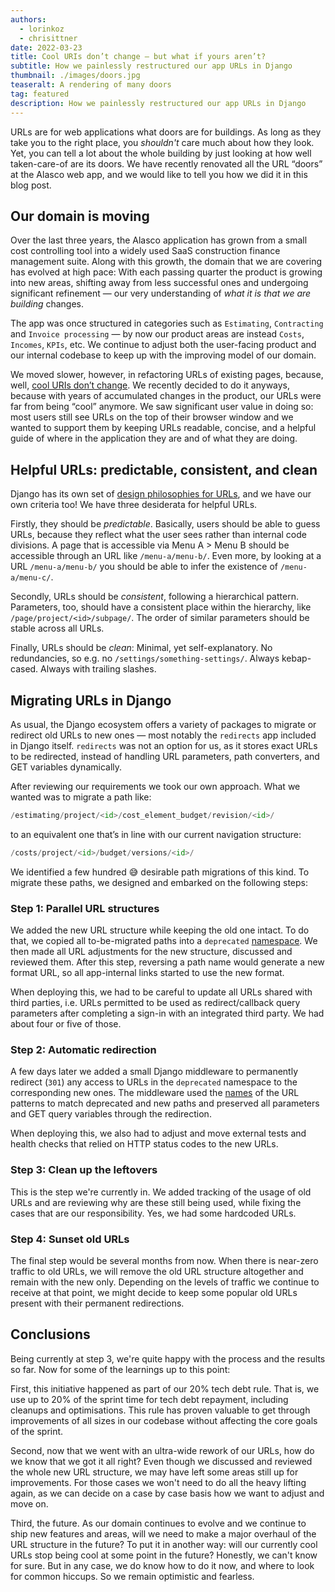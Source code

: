 ```yaml
---
authors:
  - lorinkoz
  - chrisittner
date: 2022-03-23
title: Cool URIs don’t change — but what if yours aren’t?
subtitle: How we painlessly restructured our app URLs in Django
thumbnail: ./images/doors.jpg
teaseralt: A rendering of many doors
tag: featured
description: How we painlessly restructured our app URLs in Django
---
```


URLs are for web applications what doors are for buildings. As long as they take you to the right place, you _shouldn't_ care much about how they look. Yet, you can tell a lot about the whole building by just looking at how well taken-care-of are its doors. We have recently renovated all the URL “doors” at the Alasco web app, and we would like to tell you how we did it in this blog post.

## Our domain is moving

Over the last three years, the Alasco application has grown from a small cost controlling tool into a widely used SaaS construction finance management suite. Along with this growth, the domain that we are covering has evolved at high pace: With each passing quarter the product is growing into new areas, shifting away from less successful ones and undergoing significant refinement — our very understanding of _what it is that we are building_ changes.

The app was once structured in categories such as `Estimating`, `Contracting` and `Invoice processing` — by now our product areas are instead `Costs`, `Incomes`, `KPIs`, etc. We continue to adjust both the user-facing product and our internal codebase to keep up with the improving model of our domain.

We moved slower, however, in refactoring URLs of existing pages, because, well, [cool URIs don’t change](https://www.w3.org/Provider/Style/URI). We recently decided to do it anyways, because with years of accumulated changes in the product, our URLs were far from being “cool” anymore. We saw significant user value in doing so: most users still see URLs on the top of their browser window and we wanted to support them by keeping URLs readable, concise, and a helpful guide of where in the application they are and of what they are doing.

## Helpful URLs: predictable, consistent, and clean

Django has its own set of [design philosophies for URLs](https://docs.djangoproject.com/en/4.0/misc/design-philosophies/#url-design), and we have our own criteria too! We have three desiderata for helpful URLs.

Firstly, they should be _predictable_. Basically, users should be able to guess URLs, because they reflect what the user sees rather than internal code divisions. A page that is accessible via Menu A > Menu B should be accessible through an URL like `/menu-a/menu-b/`. Even more, by looking at a URL `/menu-a/menu-b/` you should be able to infer the existence of `/menu-a/menu-c/`.

Secondly, URLs should be _consistent_, following a hierarchical pattern. Parameters, too, should have a consistent place within the hierarchy, like `/page/project/<id>/subpage/`. The order of similar parameters should be stable across all URLs.

Finally, URLs should be _clean_: Minimal, yet self-explanatory. No redundancies, so e.g. no `/settings/something-settings/`. Always kebap-cased. Always with trailing slashes.

## Migrating URLs in Django

As usual, the Django ecosystem offers a variety of packages to migrate or redirect old URLs to new ones — most notably the `redirects` app included in Django itself. `redirects` was not an option for us, as it stores exact URLs to be redirected, instead of handling URL parameters, path converters, and GET variables dynamically.

After reviewing our requirements we took our own approach. What we wanted was to migrate a path like:

```python
/estimating/project/<id>/cost_element_budget/revision/<id>/
```

to an equivalent one that’s in line with our current navigation structure:

```python
/costs/project/<id>/budget/versions/<id>/
```

We identified a few hundred 😅 desirable path migrations of this kind. To migrate these paths, we designed and embarked on the following steps:

### Step 1: Parallel URL structures

We added the new URL structure while keeping the old one intact. To do that, we copied all to-be-migrated paths into a `deprecated` [namespace](https://docs.djangoproject.com/en/4.0/topics/http/urls/#url-namespaces). We then made all URL adjustments for the new structure, discussed and reviewed them. After this step, reversing a path name would generate a new format URL, so all app-internal links started to use the new format.

When deploying this, we had to be careful to update all URLs shared with third parties, i.e. URLs permitted to be used as redirect/callback query parameters after completing a sign-in with an integrated third party. We had about four or five of those.

### Step 2: Automatic redirection

A few days later we added a small Django middleware to permanently redirect (`301`) any access to URLs in the `deprecated` namespace to the corresponding new ones. The middleware used the [names](https://docs.djangoproject.com/en/4.0/topics/http/urls/#naming-url-patterns-1) of the URL patterns to match deprecated and new paths and preserved all parameters and GET query variables through the redirection.

When deploying this, we also had to adjust and move external tests and health checks that relied on HTTP status codes to the new URLs.

### Step 3: Clean up the leftovers

This is the step we're currently in. We added tracking of the usage of old URLs and are reviewing why are these still being used, while fixing the cases that are our responsibility. Yes, we had some hardcoded URLs.

### Step 4: Sunset old URLs

The final step would be several months from now. When there is near-zero traffic to old URLs, we will remove the old URL structure altogether and remain with the new only. Depending on the levels of traffic we continue to receive at that point, we might decide to keep some popular old URLs present with their permanent redirections.

## Conclusions

Being currently at step 3, we're quite happy with the process and the results so far. Now for some of the learnings up to this point:

First, this initiative happened as part of our 20% tech debt rule. That is, we use up to 20% of the sprint time for tech debt repayment, including cleanups and optimisations. This rule has proven valuable to get through improvements of all sizes in our codebase without affecting the core goals of the sprint.

Second, now that we went with an ultra-wide rework of our URLs, how do we know that we got it all right? Even though we discussed and reviewed the whole new URL structure, we may have left some areas still up for improvements. For those cases we won't need to do all the heavy lifting again, as we can decide on a case by case basis how we want to adjust and move on.

Third, the future. As our domain continues to evolve and we continue to ship new features and areas, will we need to make a major overhaul of the URL structure in the future? To put it in another way: will our currently cool URLs stop being cool at some point in the future? Honestly, we can't know for sure. But in any case, we do know how to do it now, and where to look for common hiccups. So we remain optimistic and fearless.
